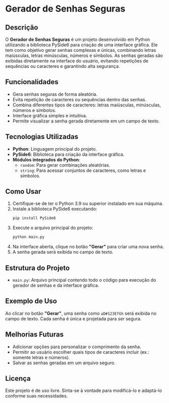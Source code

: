 # Gerador de Senhas Seguras

## Descrição
O **Gerador de Senhas Seguras** é um projeto desenvolvido em Python utilizando a biblioteca PySide6 para criação de uma interface gráfica. Ele tem como objetivo gerar senhas complexas e únicas, combinando letras maiúsculas, letras minúsculas, números e símbolos. As senhas geradas são exibidas diretamente na interface do usuário, evitando repetições de sequências ou caracteres e garantindo alta segurança.

## Funcionalidades
- Gera senhas seguras de forma aleatória.
- Evita repetição de caracteres ou sequências dentro das senhas.
- Combina diferentes tipos de caracteres: letras maiúsculas, minúsculas, números e símbolos.
- Interface gráfica simples e intuitiva.
- Permite visualizar a senha gerada diretamente em um campo de texto.

## Tecnologias Utilizadas
- **Python**: Linguagem principal do projeto.
- **PySide6**: Biblioteca para criação da interface gráfica.
- **Módulos integrados do Python**:
  - `random`: Para gerar combinações aleatórias.
  - `string`: Para acessar conjuntos de caracteres, como letras e símbolos.

## Como Usar
1. Certifique-se de ter o Python 3.9 ou superior instalado em sua máquina.
2. Instale a biblioteca PySide6 executando:
   ```bash
   pip install PySide6
   ```
3. Execute o arquivo principal do projeto:
   ```bash
   python main.py
   ```
4. Na interface aberta, clique no botão **"Gerar"** para criar uma nova senha.
5. A senha gerada será exibida no campo de texto.

## Estrutura do Projeto
- `main.py`: Arquivo principal contendo todo o código para execução do gerador de senhas e da interface gráfica.

## Exemplo de Uso
Ao clicar no botão **"Gerar"**, uma senha como `aD#123EfGh` será exibida no campo de texto. Cada senha é única e projetada para ser segura.

## Melhorias Futuras
- Adicionar opções para personalizar o comprimento da senha.
- Permitir ao usuário escolher quais tipos de caracteres incluir (ex.: somente letras e números).
- Salvar as senhas geradas em um arquivo seguro.

## Licença
Este projeto é de uso livre. Sinta-se à vontade para modificá-lo e adaptá-lo conforme suas necessidades.

